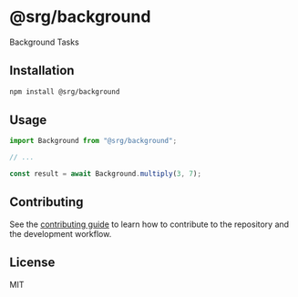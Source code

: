 # @srg/background

Background Tasks

## Installation

```sh
npm install @srg/background
```

## Usage

```js
import Background from "@srg/background";

// ...

const result = await Background.multiply(3, 7);
```

## Contributing

See the [contributing guide](CONTRIBUTING.md) to learn how to contribute to the repository and the development workflow.

## License

MIT
